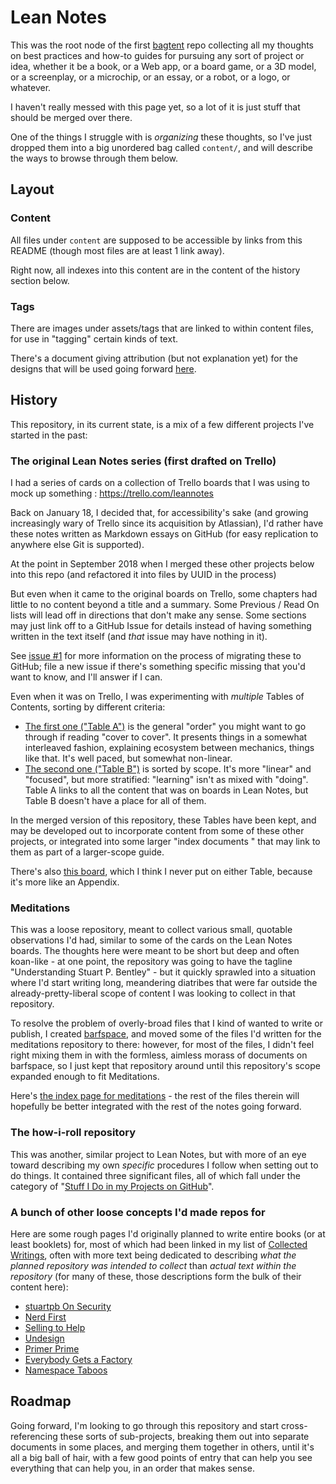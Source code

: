 # Lean Notes

This was the root node of the first [bagtent][] repo collecting all my thoughts on best practices and how-to guides for pursuing any sort of project or idea, whether it be a book, or a Web app, or a board game, or a 3D model, or a screenplay, or a microchip, or an essay, or a robot, or a logo, or whatever.

[bagtent]: ba00b8cb-9d05-4aef-bd50-0990f82dd723.md

I haven't really messed with this page yet, so a lot of it is just stuff that should be merged over there.

One of the things I struggle with is *organizing* these thoughts, so I've just dropped them into a big unordered bag called `content/`, and will describe the ways to browse through them below.

## Layout

### Content

All files under `content` are supposed to be accessible by links from this README (though most files are at least 1 link away).

Right now, all indexes into this content are in the content of the history section below.

### Tags

There are images under assets/tags that are linked to within content files, for use in "tagging" certain kinds of text.

There's a document giving attribution (but not explanation yet) for the designs that will be used going forward [here][Tag readme].

## History

This repository, in its current state, is a mix of a few different projects I've started in the past:

### The original Lean Notes series (first drafted on Trello)

I had a series of cards on a collection of Trello boards that I was using to mock up something : https://trello.com/leannotes

Back on January 18, I decided that, for accessibility's sake (and growing increasingly wary of Trello since its acquisition by Atlassian), I'd rather have these notes written as Markdown essays on GitHub (for easy replication to anywhere else Git is supported).

At the point in September 2018 when I merged these other projects below into this repo (and refactored it into files by UUID in the process)

But even when it came to the original boards on Trello, some chapters had little to no content beyond a title and a summary. Some Previous / Read On lists will lead off in directions that don't make any sense. Some sections may just link off to a GitHub Issue for details instead of having something written in the text itself (and *that* issue may have nothing in it).

See [issue #1](https://github.com/stuartpb/leannotes/issues/1) for more information on the process of migrating these to GitHub; file a new issue if there's something specific missing that you'd want to know, and I'll answer if I can.

Even when it was on Trello, I was experimenting with *multiple* Tables of Contents, sorting by different criteria:

- [The first one ("Table A")][Table A] is the general "order" you might want to go through if reading "cover to cover". It presents things in a somewhat interleaved fashion, explaining ecosystem between mechanics, things like that. It's well paced, but somewhat non-linear.
- [The second one ("Table B")][Table B] is sorted by scope. It's more "linear" and "focused", but more stratified: "learning" isn't as mixed with "doing". Table A links to all the content that was on boards in Lean Notes, but Table B doesn't have a place for all of them.

In the merged version of this repository, these Tables have been kept, and may be developed out to incorporate content from some of these other projects, or integrated into some larger "index documents " that may link to them as part of a larger-scope guide.

There's also [this board][The Dark Side], which I think I never put on either Table, because it's more like an Appendix.

[The Dark Side]: 63e8cc20-12e4-448b-97c2-30b16d9e6374.md

### Meditations

This was a loose repository, meant to collect various small, quotable observations I'd had, similar to some of the cards on the Lean Notes boards. The thoughts here were meant to be short but deep and often koan-like - at one point, the repository was going to have the tagline "Understanding Stuart P. Bentley" - but it quickly sprawled into a situation where I'd start writing long, meandering diatribes that were far outside the already-pretty-liberal scope of content I was looking to collect in that repository.

To resolve the problem of overly-broad files that I kind of wanted to write or publish, I created [barfspace][], and moved some of the files I'd written for the meditations repository to there: however, for most of the files, I didn't feel right mixing them in with the formless, aimless morass of documents on barfspace, so I just kept that repository around until this repository's scope expanded enough to fit Meditations.

Here's [the index page for meditations][meditations] - the rest of the files therein will hopefully be better integrated with the rest of the notes going forward.

### The how-i-roll repository

This was another, similar project to Lean Notes, but with more of an eye toward describing my own *specific* procedures I follow when setting out to do things. It contained three significant files, all of which fall under the category of "[Stuff I Do in my Projects on GitHub][]".

### A bunch of other loose concepts I'd made repos for

Here are some rough pages I'd originally planned to write entire books (or at least booklets) for, most of which had been linked in my list of [Collected Writings][], often with more text being dedicated to describing *what the planned repository was intended to collect* than *actual text within the repository* (for many of these, those descriptions form the bulk of their content here):

- [stuartpb On Security][]
- [Nerd First][]
- [Selling to Help][]
- [Undesign][]
- [Primer Prime][]
- [Everybody Gets a Factory][]
- [Namespace Taboos][]

## Roadmap

Going forward, I'm looking to go through this repository and start cross-referencing these sorts of sub-projects, breaking them out into separate documents in some places, and merging them together in others, until it's all a big ball of hair, with a few good points of entry that can help you see everything that can help you, in an order that makes sense.

[barfspace]: https://github.com/stuartpb/barfspace
[Collected Writings]: https://github.com/stuartpb/collected-writings

[Tag readme]: ced13582-8e1a-4b38-9469-896206590dfb.md
[Table A]: c8c4173e-e0ca-4218-a33a-e5b0ae48e9ef.md
[Table B]: ac01173b-4650-4609-aa84-0ded42714396.md
[meditations]: 8f2359ae-186f-4878-b5e5-33f3c177e6fc.md
[Stuff I Do in my Projects on GitHub]: 9e243c1d-4c37-4b69-9da5-e6e949f962fd.md
[stuartpb On Security]: 4dd64124-8e20-4901-aae4-5876361adc85.md
[Nerd First]: f63f28c0-aa23-44c0-b7b3-9b043489d132.md
[Selling to Help]: aed6ef5f-8318-472d-9c43-d86a5c26cb8b.md
[Undesign]: ff2268ae-d330-4eb4-847e-540718a0ceb6.md
[Primer Prime]: b4195691-701c-48c6-a3d7-e4fe9123728e.md
[Everybody Gets a Factory]: 8cbd867d-1a63-4d1f-9c83-cab019fe87bd.md
[Namespace Taboos]: ec13f80e-f367-4dd9-b4c3-c9b27c136167.md
